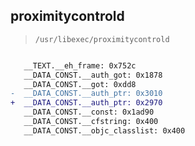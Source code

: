 ## proximitycontrold

> `/usr/libexec/proximitycontrold`

```diff

   __TEXT.__eh_frame: 0x752c
   __DATA_CONST.__auth_got: 0x1878
   __DATA_CONST.__got: 0xdd8
-  __DATA_CONST.__auth_ptr: 0x3010
+  __DATA_CONST.__auth_ptr: 0x2970
   __DATA_CONST.__const: 0x1ad90
   __DATA_CONST.__cfstring: 0x400
   __DATA_CONST.__objc_classlist: 0x400

```
